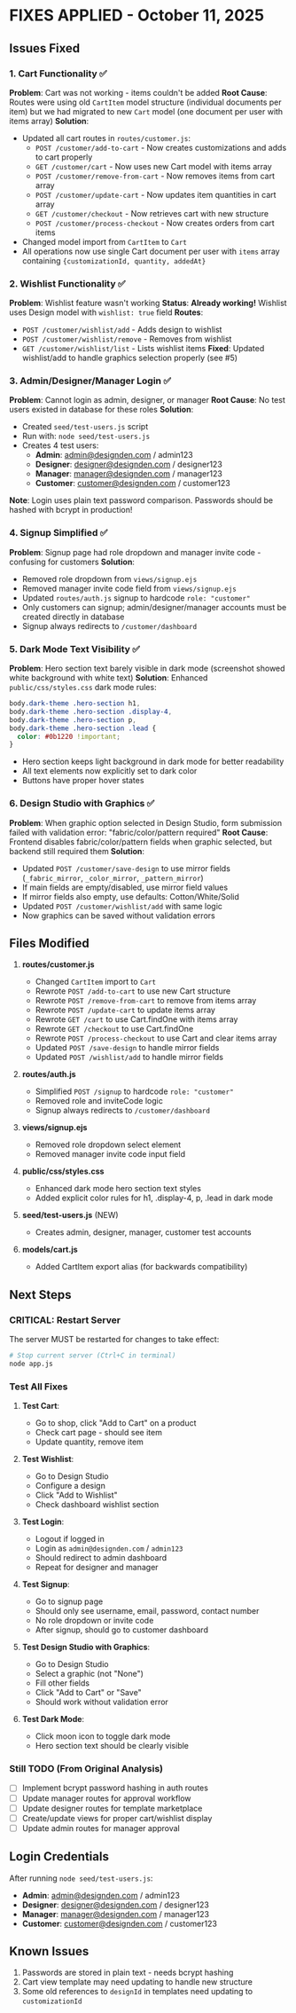 # FIXES APPLIED - October 11, 2025

## Issues Fixed

### 1. Cart Functionality ✅

**Problem**: Cart was not working - items couldn't be added
**Root Cause**: Routes were using old `CartItem` model structure (individual documents per item) but we had migrated to new `Cart` model (one document per user with items array)
**Solution**:

- Updated all cart routes in `routes/customer.js`:
  - `POST /customer/add-to-cart` - Now creates customizations and adds to cart properly
  - `GET /customer/cart` - Now uses new Cart model with items array
  - `POST /customer/remove-from-cart` - Now removes items from cart array
  - `POST /customer/update-cart` - Now updates item quantities in cart array
  - `GET /customer/checkout` - Now retrieves cart with new structure
  - `POST /customer/process-checkout` - Now creates orders from cart items
- Changed model import from `CartItem` to `Cart`
- All operations now use single Cart document per user with `items` array containing `{customizationId, quantity, addedAt}`

### 2. Wishlist Functionality ✅

**Problem**: Wishlist feature wasn't working
**Status**: **Already working!** Wishlist uses Design model with `wishlist: true` field
**Routes**:

- `POST /customer/wishlist/add` - Adds design to wishlist
- `POST /customer/wishlist/remove` - Removes from wishlist
- `GET /customer/wishlist/list` - Lists wishlist items
  **Fixed**: Updated wishlist/add to handle graphics selection properly (see #5)

### 3. Admin/Designer/Manager Login ✅

**Problem**: Cannot login as admin, designer, or manager
**Root Cause**: No test users existed in database for these roles
**Solution**:

- Created `seed/test-users.js` script
- Run with: `node seed/test-users.js`
- Creates 4 test users:
  - **Admin**: admin@designden.com / admin123
  - **Designer**: designer@designden.com / designer123
  - **Manager**: manager@designden.com / manager123
  - **Customer**: customer@designden.com / customer123

**Note**: Login uses plain text password comparison. Passwords should be hashed with bcrypt in production!

### 4. Signup Simplified ✅

**Problem**: Signup page had role dropdown and manager invite code - confusing for customers
**Solution**:

- Removed role dropdown from `views/signup.ejs`
- Removed manager invite code field from `views/signup.ejs`
- Updated `routes/auth.js` signup to hardcode `role: "customer"`
- Only customers can signup; admin/designer/manager accounts must be created directly in database
- Signup always redirects to `/customer/dashboard`

### 5. Dark Mode Text Visibility ✅

**Problem**: Hero section text barely visible in dark mode (screenshot showed white background with white text)
**Solution**: Enhanced `public/css/styles.css` dark mode rules:

```css
body.dark-theme .hero-section h1,
body.dark-theme .hero-section .display-4,
body.dark-theme .hero-section p,
body.dark-theme .hero-section .lead {
  color: #0b1220 !important;
}
```

- Hero section keeps light background in dark mode for better readability
- All text elements now explicitly set to dark color
- Buttons have proper hover states

### 6. Design Studio with Graphics ✅

**Problem**: When graphic option selected in Design Studio, form submission failed with validation error: "fabric/color/pattern required"
**Root Cause**: Frontend disables fabric/color/pattern fields when graphic selected, but backend still required them
**Solution**:

- Updated `POST /customer/save-design` to use mirror fields (`_fabric_mirror`, `_color_mirror`, `_pattern_mirror`)
- If main fields are empty/disabled, use mirror field values
- If mirror fields also empty, use defaults: Cotton/White/Solid
- Updated `POST /customer/wishlist/add` with same logic
- Now graphics can be saved without validation errors

## Files Modified

1. **routes/customer.js**

   - Changed `CartItem` import to `Cart`
   - Rewrote `POST /add-to-cart` to use new Cart structure
   - Rewrote `POST /remove-from-cart` to remove from items array
   - Rewrote `POST /update-cart` to update items array
   - Rewrote `GET /cart` to use Cart.findOne with items array
   - Rewrote `GET /checkout` to use Cart.findOne
   - Rewrote `POST /process-checkout` to use Cart and clear items array
   - Updated `POST /save-design` to handle mirror fields
   - Updated `POST /wishlist/add` to handle mirror fields

2. **routes/auth.js**

   - Simplified `POST /signup` to hardcode `role: "customer"`
   - Removed role and inviteCode logic
   - Signup always redirects to `/customer/dashboard`

3. **views/signup.ejs**

   - Removed role dropdown select element
   - Removed manager invite code input field

4. **public/css/styles.css**

   - Enhanced dark mode hero section text styles
   - Added explicit color rules for h1, .display-4, p, .lead in dark mode

5. **seed/test-users.js** (NEW)

   - Creates admin, designer, manager, customer test accounts

6. **models/cart.js**
   - Added CartItem export alias (for backwards compatibility)

## Next Steps

### CRITICAL: Restart Server

The server MUST be restarted for changes to take effect:

```bash
# Stop current server (Ctrl+C in terminal)
node app.js
```

### Test All Fixes

1. **Test Cart**:

   - Go to shop, click "Add to Cart" on a product
   - Check cart page - should see item
   - Update quantity, remove item

2. **Test Wishlist**:

   - Go to Design Studio
   - Configure a design
   - Click "Add to Wishlist"
   - Check dashboard wishlist section

3. **Test Login**:

   - Logout if logged in
   - Login as `admin@designden.com` / `admin123`
   - Should redirect to admin dashboard
   - Repeat for designer and manager

4. **Test Signup**:

   - Go to signup page
   - Should only see username, email, password, contact number
   - No role dropdown or invite code
   - After signup, should go to customer dashboard

5. **Test Design Studio with Graphics**:

   - Go to Design Studio
   - Select a graphic (not "None")
   - Fill other fields
   - Click "Add to Cart" or "Save"
   - Should work without validation error

6. **Test Dark Mode**:
   - Click moon icon to toggle dark mode
   - Hero section text should be clearly visible

### Still TODO (From Original Analysis)

- [ ] Implement bcrypt password hashing in auth routes
- [ ] Update manager routes for approval workflow
- [ ] Update designer routes for template marketplace
- [ ] Create/update views for proper cart/wishlist display
- [ ] Update admin routes for manager approval

## Login Credentials

After running `node seed/test-users.js`:

- **Admin**: admin@designden.com / admin123
- **Designer**: designer@designden.com / designer123
- **Manager**: manager@designden.com / manager123
- **Customer**: customer@designden.com / customer123

## Known Issues

1. Passwords are stored in plain text - needs bcrypt hashing
2. Cart view template may need updating to handle new structure
3. Some old references to `designId` in templates need updating to `customizationId`
